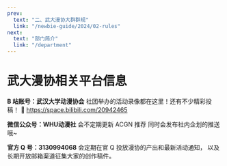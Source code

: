 ```yaml
---
prev:
  text: "二、武大漫协大群群规"
  link: "/newbie-guide/2024/02-rules"
next:
  text: "部门简介"
  link: "/department"
---
```


# 武大漫协相关平台信息

**B 站账号：武汉大学动漫协会**
社团举办的活动录像都在这里！还有不少精彩投稿！
🔗 https://space.bilibili.com/20942465

**微信公众号：WHU动漫社**
会不定期更新 ACGN 推荐
同时会发布社内企划的推送哦~

**官方 Q 号：3130994068**
会定期在官 Q 投放漫协的产出和最新活动通知，
以及长期开放邮箱渠道征集大家的创作稿件。
